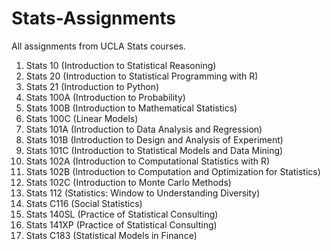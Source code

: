 # Stats-Assignments
All assignments from UCLA Stats courses.

  1) Stats 10 (Introduction to Statistical Reasoning)
  2) Stats 20 (Introduction to Statistical Programming with R)
  3) Stats 21 (Introduction to Python)
  4) Stats 100A (Introduction to Probability)
  5) Stats 100B (Introduction to Mathematical Statistics)
  6) Stats 100C (Linear Models)
  7) Stats 101A (Introduction to Data Analysis and Regression)
  8) Stats 101B (Introduction to Design and Analysis of Experiment)
  9) Stats 101C (Introduction to Statistical Models and Data Mining)
  10) Stats 102A (Introduction to Computational Statistics with R)
  11) Stats 102B (Introduction to Computation and Optimization for Statistics)
  12) Stats 102C (Introduction to Monte Carlo Methods)
  13) Stats 112 (Statistics: Window to Understanding Diversity)
  14) Stats C116 (Social Statistics)
  15) Stats 140SL (Practice of Statistical Consulting)
  16) Stats 141XP (Practice of Statistical Consulting)
  17) Stats C183 (Statistical Models in Finance)
